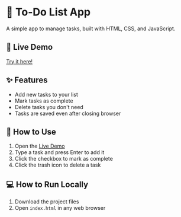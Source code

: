 # 📝 To-Do List App

A simple app to manage tasks, built with HTML, CSS, and JavaScript.

## 🔗 Live Demo
[Try it here!](https://bhavikd127.github.io/todo_list) 

## ✨ Features
- Add new tasks to your list
- Mark tasks as complete
- Delete tasks you don't need
- Tasks are saved even after closing browser

## 🚀 How to Use
1. Open the [Live Demo](https://bhavikd127.github.io/todo_list)
2. Type a task and press Enter to add it
3. Click the checkbox to mark as complete
4. Click the trash icon to delete a task

## 💻 How to Run Locally
1. Download the project files
2. Open `index.html` in any web browser
